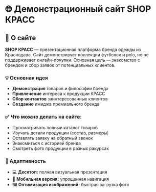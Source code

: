 # 🌐 Демонстрационный сайт SHOP КРАСС

## 🎯 О сайте

**SHOP КРАСС** — презентационная платформа бренда одежды из Краснодара. Сайт демонстрирует коллекции футболок и polo, но не поддерживает онлайн-покупки. Основная цель — знакомство с брендом и сбор заявок от потенциальных клиентов.

### 💡 Основная идея
- **Демонстрация** товаров и философии бренда
- **Привлечение** интереса к продукции КРАСС
- **Сбор контактов** заинтересованных клиентов
- **Создание** имиджа премиального бренда

### ✅ Что можно делать на сайте:
- Просматривать полный каталог товаров
- Изучать детали продукции (состав, размеры)
- Оставлять заявку на обратный звонок
- Знакомиться с историей бренда
- Смотреть фото продукции в разных ракурсах

### 📱 Адаптивность
- 💻 **Десктоп:** полная визуальная презентация
- 📱 **Мобильная версия:** упрощенная навигация
- 🖼️ **Оптимизация изображений:** быстрая загрузка фото
